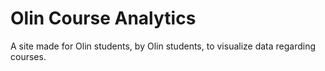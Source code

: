 Olin Course Analytics
==========

A site made for Olin students, by Olin students, to visualize data regarding courses.
